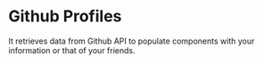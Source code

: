 # Github Profiles

It retrieves data from Github API to populate components with your information or that of your friends.



